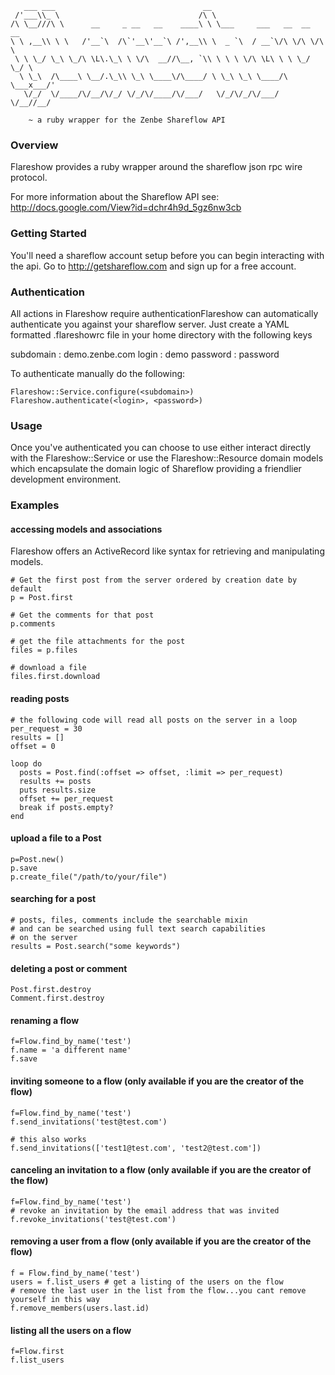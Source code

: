        ___ ___                                 __                            
     /'___\\_ \                               /\ \                           
    /\ \__///\ \      __     _ __   __    ____\ \ \___     ___   __  __  __  
    \ \ ,__\\ \ \   /'__`\  /\`'__\'__`\ /',__\\ \  _ `\  / __`\/\ \/\ \/\ \ 
     \ \ \_/ \_\ \_/\ \L\.\_\ \ \/\  __//\__, `\\ \ \ \ \/\ \L\ \ \ \_/ \_/ \
      \ \_\  /\____\ \__/.\_\\ \_\ \____\/\____/ \ \_\ \_\ \____/\ \___x___/'
       \/_/  \/____/\/__/\/_/ \/_/\/____/\/___/   \/_/\/_/\/___/  \/__//__/
    
        ~ a ruby wrapper for the Zenbe Shareflow API


### Overview

Flareshow provides a ruby wrapper around the shareflow json rpc wire protocol.  

For more information about the Shareflow API see:
<http://docs.google.com/View?id=dchr4h9d_5gz6nw3cb>

### Getting Started
You'll need a shareflow account setup before you can begin interacting with the api.  Go to <http://getshareflow.com> and sign up for a free account.

### Authentication

All actions in Flareshow require authenticationFlareshow can automatically authenticate you against your shareflow server.  Just create a YAML formatted .flareshowrc file in your home directory with the following keys

subdomain : demo.zenbe.com
login     : demo
password  : password

To authenticate manually do the following:

    Flareshow::Service.configure(<subdomain>)
    Flareshow.authenticate(<login>, <password>)

### Usage

Once you've authenticated you can choose to use either interact directly with the Flareshow::Service or use the Flareshow::Resource domain models which encapsulate the domain logic of Shareflow providing a friendlier development environment.

### Examples

#### accessing models and associations

Flareshow offers an ActiveRecord like syntax for retrieving and manipulating models.

    # Get the first post from the server ordered by creation date by default
    p = Post.first
    
    # Get the comments for that post
    p.comments
    
    # get the file attachments for the post
    files = p.files
    
    # download a file
    files.first.download


#### reading posts

    # the following code will read all posts on the server in a loop
    per_request = 30
    results = []
    offset = 0

    loop do 
      posts = Post.find(:offset => offset, :limit => per_request)
      results += posts
      puts results.size
      offset += per_request
      break if posts.empty?
    end

#### upload a file to a Post

    p=Post.new()
    p.save
    p.create_file("/path/to/your/file")

#### searching for a post

    # posts, files, comments include the searchable mixin
    # and can be searched using full text search capabilities
    # on the server
    results = Post.search("some keywords")

#### deleting a post or comment

    Post.first.destroy
    Comment.first.destroy

#### renaming a flow

    f=Flow.find_by_name('test')
    f.name = 'a different name'
    f.save

#### inviting someone to a flow (only available if you are the creator of the flow)

    f=Flow.find_by_name('test')
    f.send_invitations('test@test.com')
    
    # this also works
    f.send_invitations(['test1@test.com', 'test2@test.com'])
    
#### canceling an invitation to a flow (only available if you are the creator of the flow)
    
    f=Flow.find_by_name('test')
    # revoke an invitation by the email address that was invited
    f.revoke_invitations('test@test.com')


#### removing a user from a flow (only available if you are the creator of the flow)

    f = Flow.find_by_name('test')
    users = f.list_users # get a listing of the users on the flow
    # remove the last user in the list from the flow...you cant remove yourself in this way
    f.remove_members(users.last.id) 

#### listing all the users on a flow

    f=Flow.first
    f.list_users